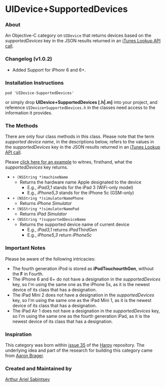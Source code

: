 # UIDevice+SupportedDevices

### About
An Objective-C category on `UIDevice` that returns devices based on the *supportedDevices* key in the JSON results returned in an [iTunes Lookup API call](http://itunes.apple.com/lookup).

### Changelog (v1.0.2)
- Added Support for iPhonr 6 and 6+.

### Installation Instructions
```
pod 'UIDevice-SupportedDevices'
```

or simply drop **UIDevice+SupportedDevices [.h|.m]** into your project, and reference `UIDevice+SupportedDevices.h` in the classes need access to the information it provides.

### The Methods
There are only four class methods in this class. Please note that the term *supported device name*, in the descriptions below, refers to the values in the *supportedDevices* key in the JSON results returned in an [iTunes Lookup API call](http://itunes.apple.com/lookup). 

Please [click here for an example](http://itunes.apple.com/lookup?id=611229001) to witnes, firsthand, what the *supportedDevices* key returns.

- `+ (NSString *)machineName`
	- Returns the hardware name Apple designated to the device
		- E.g., *iPad3,1* stands for the iPad 3 (WiFi-only model)
		- E.g., *iPhone5,3* stands for the iPhone 5c (GSM-only) 
- `+ (NSString *)simulatorNamePhone`
	- Returns *iPhone Simulator*
- `+ (NSString *)simulatorNamePad`
	- Returns *iPad Simulator*
- `+ (NSString *)supportedDeviceName`
	- Returns the supported device name of current device
		- E.g., *iPad3,1* returns *iPadThirdGen*
		- E.g., *iPhone5,3* return *iPhone5c*

### Important Notes
Please be aware of the following intricacies:

- The fourth generation iPod is stored as **iPodTouchourthGen**, without the **F** in Fourth.
- The iPhone 6 and 6+ do not have a designation in the *supportedDevices* key, so I'm using the same one as the iPhone 5s, as it is the newest device of its class that has a designation.
- The iPad Mini 2 does not have a designation in the *supportedDevices* key, so I'm using the same one as the iPad Mini 1, as it is the newest device of its class that has a designation.
- The iPad Air 1 does not have a designation in the *supportedDevices* key, so I'm using the same one as the fourth generation iPad, as it is the newest device of its class that has a designation.

### Inspiration
This category was born within [issue 35](https://github.com/ArtSabintsev/Harpy/issues/35) of the [Harpy](http://www.github.com/ArtSabintsev/Harpy) repository. The underlying idea and part of the research for building this category came from [Aaron Brager](http://www.github.com/getaaron). 

### Created and Maintained by
[Arthur Ariel Sabintsev](http://www.sabintsev.com/) 
